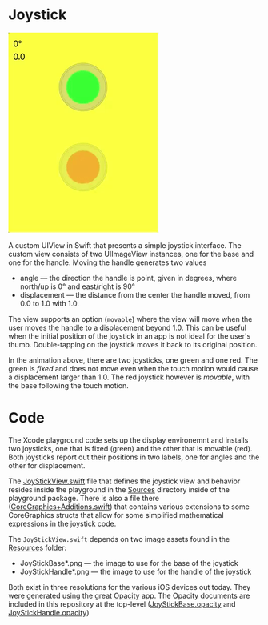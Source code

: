 # Joystick

![](animation.gif)

A custom UIView in Swift that presents a simple joystick interface. The custom view consists of two UIImageView
instances, one for the base and one for the handle. Moving the handle generates two values

* angle — the direction the handle is point, given in degrees, where north/up is 0° and east/right is 90°
* displacement — the distance from the center the handle moved, from 0.0 to 1.0 with 1.0.

The view supports an option (`movable`) where the view will move when the user moves the handle to a
displacement beyond 1.0. This can be useful when the initial position of the joystick in an app is not ideal for
the user's thumb. Double-tapping on the joystick moves it back to its original position.

In the animation above, there are two joysticks, one green and one red. The green is *fixed* and does not move
even when the touch motion would cause a displacement larger than 1.0. The red joystick however is *movable*,
with the base following the touch motion.

# Code

The Xcode playground code sets up the display environemnt and installs two joysticks, one that is fixed (green)
and the other that is movable (red). Both joysticks report out their positions in two labels, one for angles and
the other for displacement.

The [JoyStickView.swift](./Joystick.playground/Sources/JoyStickView.swift) file that defines the joystick view
and behavior resides inside the playground in the [Sources](./Joystick.playground/Sources) directory inside of
the playground package. There is also a file there
([CoreGraphics+Additions.swift](./Joystick.playground/Sources/CoreGraphics+Additions.swift)) that contains
various extensions to some CoreGraphics structs that allow for some simplified mathematical expressions in the
joystick code.

The `JoyStickView.swift` depends on two image assets found in the [Resources](./Joystick.playground/Resources)
folder:

* JoyStickBase*.png — the image to use for the base of the joystick
* JoyStickHandle*.png — the image to use for the handle of the joystick

Both exist in three resolutions for the various iOS devices out today. They were generated using the great
[Opacity](http://likethought.com/opacity/) app. The Opacity documents are included in this repository at
the top-level ([JoyStickBase.opacity](./JoyStickBase.opacity) and
[JoyStickHandle.opacity](./JoyStickHandle.opacity))
